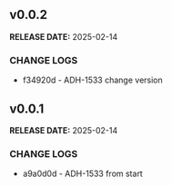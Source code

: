 ## v0.0.2

**RELEASE DATE:** 2025-02-14

### CHANGE LOGS
* f34920d - ADH-1533 change version

## v0.0.1

**RELEASE DATE:** 2025-02-14

### CHANGE LOGS
* a9a0d0d - ADH-1533 from start
